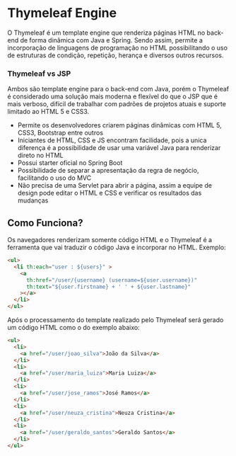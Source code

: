 # Thymeleaf Engine
O Thymeleaf é um template engine que renderiza páginas HTML no back-end de forma dinâmica com Java e Spring. Sendo assim, permite a incorporação de linguagens de programação no HTML possibilitando o uso de estruturas de condição, repetição, herança e diversos outros recursos.

### Thymeleaf vs JSP
Ambos são template engine para o back-end com Java, porém o Thymeleaf é considerado uma solução mais moderna e flexível do que o JSP que é mais verboso, difícil de trabalhar com padrões de projetos atuais e suporte limitado ao HTML 5 e CSS3.
- Permite os desenvolvedores criarem páginas dinâmicas com HTML 5, CSS3, Bootstrap entre outros</li>
- Iniciantes de HTML, CSS e JS encontram facilidade, pois a unica diferença é a possibilidade de usar uma variável Java para renderizar direto no HTML</li>
- Possui starter oficial no Spring Boot</li>
- Possibilidade de separar a apresentação da regra de negócio, facilitando o uso do MVC</li>
- Não precisa de uma Servlet para abrir a página, assim a equipe de design pode editar o HTML e CSS e verificar os resultados das mudanças</li>

## Como Funciona?
Os navegadores renderizam somente código HTML e o Thymeleaf é a ferramenta que vai traduzir o código Java e incorporar no HTML. Exemplo:
```html
<ul>
  <li th:each="user : ${users}"	>
    <a 
      th:href="/user/{username} (username=${user.username})"
      th:text="${user.firstname} + ' ' + ${user.lastname}"
    ></a>
  </li>
</ul>
```
Após o processamento do template realizado pelo Thymeleaf será gerado um código HTML como o do exemplo abaixo:
```html
<ul>
  <li>
    <a href="/user/joao_silva">João da Silva</a>
  </li>
  <li>
    <a href="/user/maria_luiza">Maria Luiza</a>
  </li>
  <li>
    <a href="/user/jose_ramos">José Ramos</a>
  </li>
  <li>
    <a href="/user/neuza_cristina">Neuza Cristina</a>
  </li>
  <li>
    <a href="/user/geraldo_santos">Geraldo Santos</a>
  </li>
</ul>
```

